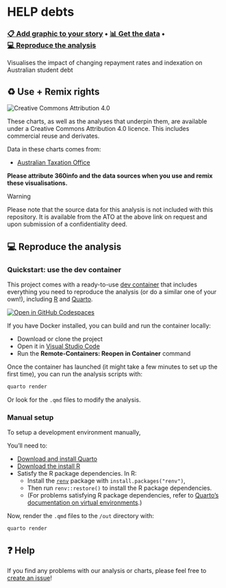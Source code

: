 

# HELP debts

### [📋 Add graphic to your story](out/synth-heatmap.png?edshare) • [📊 Get the data](data) • [💻 Reproduce the analysis](#-reproduce-the-analysis)

Visualises the impact of changing repayment rates and indexation on
Australian student debt

## ♻️ Use + Remix rights

![[Creative Commons Attribution
4.0](https://creativecommons.org/licenses/by/4.0)](https://mirrors.creativecommons.org/presskit/buttons/80x15/png/by.png)

These charts, as well as the analyses that underpin them, are available
under a Creative Commons Attribution 4.0 licence. This includes
commercial reuse and derivates.

<!-- Do any of the data sources fall under a different licence? If so, describe the licence and which parts of the data fall under it here! if most of it does, change the above and replace LICENCE.md too -->

Data in these charts comes from:

<ul>  
<li>  
<a href="https://www.ato.gov.au/about-ato/research-and-statistics/in-detail/taxation-statistics/taxation-statistics-previous-editions/taxation-statistics-2016-17/statistics/individuals/individuals-sample-files">Australian
Taxation Office</a>  
</li>  
</ul>

**Please attribute 360info and the data sources when you use and remix
these visualisations.**

> [!WARNING]
>
> Please note that the source data for this analysis is not included
> with this repository. It is available from the ATO at the above link
> on request and upon submission of a confidentiality deed.

## 💻 Reproduce the analysis

### Quickstart: use the dev container

This project comes with a ready-to-use [dev
container](https://code.visualstudio.com/docs/remote/containers) that
includes everything you need to reproduce the analysis (or do a similar
one of your own!), including [R](https://r-project.org) and
[Quarto](https://quarto.org).

[![Open in GitHub
Codespaces](https://github.com/codespaces/badge.svg)](https://codespaces.new/360-info/report-helpdebt?quickstart=1)

If you have Docker installed, you can build and run the container
locally:

- Download or clone the project
- Open it in [Visual Studio Code](https://code.visualstudio.com)
- Run the **Remote-Containers: Reopen in Container** command

Once the container has launched (it might take a few minutes to set up
the first time), you can run the analysis scripts with:

``` sh
quarto render
```

Or look for the `.qmd` files to modify the analysis.

### Manual setup

To setup a development environment manually,

You’ll need to:

- [Download and install Quarto](https://quarto.org/docs/get-started)
- [Download the install R](https://www.r-project.org)
- Satisfy the R package dependencies. In R:
  - Install the [`renv`](https://rstudio.github.io/renv) package with
    `install.packages("renv")`,
  - Then run `renv::restore()` to install the R package dependencies.
  - (For problems satisfying R package dependencies, refer to [Quarto’s
    documentation on virtual
    environments](https://quarto.org/docs/projects/virtual-environments.html).)

Now, render the `.qmd` files to the `/out` directory with:

``` sh
quarto render
```

## ❓ Help

If you find any problems with our analysis or charts, please feel free
to [create an
issue](https://github.com/360-info/report-helpdebt/issues/new)!

